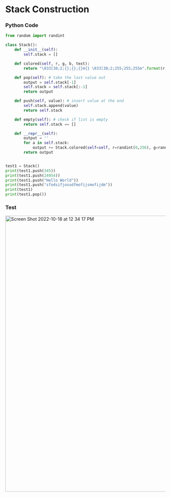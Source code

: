 # Stack Construction

### Python Code
```.py
from random import randint

class Stack():
    def __init__(self):
        self.stack = []

    def colored(self, r, g, b, text):
        return "\033[38;2;{};{};{}m{} \033[38;2;255;255;255m".format(r, g, b, text)

    def pop(self): # take the last value out
        output = self.stack[-1]
        self.stack = self.stack[:-1]
        return output

    def push(self, value): # insert value at the end
        self.stack.append(value)
        return self.stack

    def empty(self): # check if list is empty
        return self.stack == []

    def __repr__(self):
        output = ''
        for a in self.stack:
            output += Stack.colored(self=self, r=randint(0,256), g=randint(0,256), b=randint(0,256), text=str(a))
        return output


test1 = Stack()
print(test1.push(345))
print(test1.push(24954))
print(test1.push("Hello World"))
print(test1.push("sfodsifjosodfmofijsmofijdm"))
print(test1)
print(test1.pop())
```

### Test

<img width="868" alt="Screen Shot 2022-10-18 at 12 34 17 PM" src="https://user-images.githubusercontent.com/89366878/196336275-5fed5e83-9d41-4cee-8f55-bb44222f8ab6.png">
